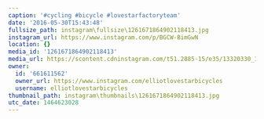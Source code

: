 ```yaml
---
caption: '#cycling #bicycle #lovestarfactoryteam'
date: '2016-05-30T15:43:48'
fullsize_path: instagram\fullsize\1261671864902118413.jpg
instagram_url: https://www.instagram.com/p/BGCW-BimGwN
location: {}
media_id: '1261671864902118413'
media_url: https://scontent.cdninstagram.com/t51.2885-15/e35/13320330_1119052681469512_724752514_n.jpg?ig_cache_key=MTI2MTY3MTg2NDkwMjExODQxMw%3D%3D.2
owner:
  id: '661611562'
  owner_url: https://www.instagram.com/elliotlovestarbicycles
  username: elliotlovestarbicycles
thumbnail_path: instagram\thumbnails\1261671864902118413.jpg
utc_date: 1464623028
---
```

